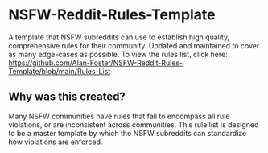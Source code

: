 # NSFW-Reddit-Rules-Template
A template that NSFW subreddits can use to establish high quality, comprehensive rules for their community. Updated and maintained to cover as many edge-cases as possible. To view the rules list, click here: https://github.com/Alan-Foster/NSFW-Reddit-Rules-Template/blob/main/Rules-List

## Why was this created?
Many NSFW communities have rules that fail to encompass all rule violations, or are inconsistent across communities. This rule list is designed to be a master template by which the NSFW subreddits can standardize how violations are enforced.
